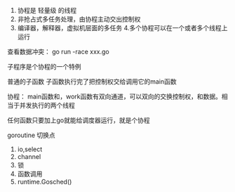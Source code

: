 1. 协程是 轻量级 的线程
2. 非抢占式多任务处理，由协程主动交出控制权
3. 编译器，解释器，虚拟机层面的多任务
4.多个协程可以在一个或者多个线程上运行


查看数据冲突：
go run -race xxx.go

子程序是个协程的一个特例

普通的子函数
子函数执行完了把控制权交给调用它的main函数

协程：
main函数和，work函数有双向通道，可以双向的交换控制权，和数据。相当于并发执行的两个线程

任何函数只要加上go就能给调度器运行，就是个协程

goroutine 切换点
1. io,select
2. channel
3. 锁
4. 函数调用
5. runtime.Gosched()



